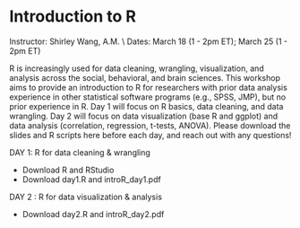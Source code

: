 # Introduction to R
Instructor: Shirley Wang, A.M. \\
Dates: March 18 (1 - 2pm ET); March 25 (1 - 2pm ET)

R is increasingly used for data cleaning, wrangling, visualization, and analysis across the social, behavioral, and brain sciences. This workshop aims to provide an introduction to R for researchers with prior data analysis experience in other statistical software programs (e.g., SPSS, JMP), but no prior experience in R. Day 1 will focus on R basics, data cleaning, and data wrangling. Day 2 will focus on data visualization (base R and ggplot) and data analysis (correlation, regression, t-tests, ANOVA). Please download the slides and R scripts here before each day, and reach out with any questions!

DAY 1: R for data cleaning & wrangling
- Download R and RStudio
- Download day1.R and introR_day1.pdf

DAY 2 : R for data visualization & analysis
- Download day2.R and introR_day2.pdf
